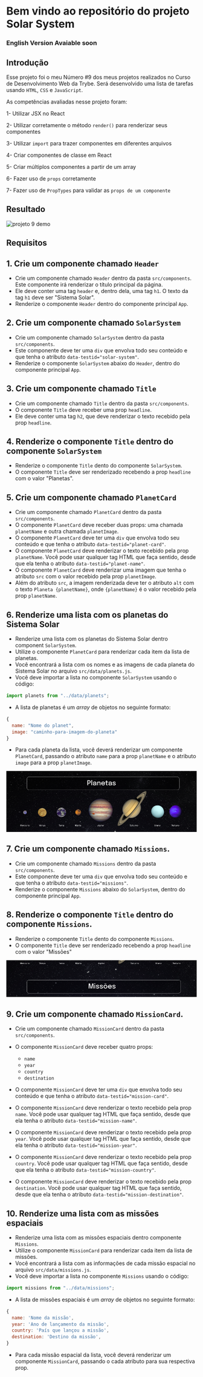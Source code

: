 <h1>Bem vindo ao repositório do projeto Solar System</h1>

<h3>English Version Avaiable soon</h3>

<h2>Introdução</h2>

Esse projeto foi o meu Número #9 dos meus projetos realizados no Curso de Desenvolvimento Web da Trybe.
Será desenvolvido uma lista de tarefas usando `HTML`, `CSS` e `JavaScript`.

As competências avaliadas nesse projeto foram:

1- Utilizar JSX no React

2- Utilizar corretamente o método `render()` para renderizar seus componentes

3- Utilizar `import` para trazer componentes em diferentes arquivos

4- Criar componentes de classe em React

5- Criar múltiplos componentes a partir de um array

6- Fazer uso de `props` corretamente

7- Fazer uso de `PropTypes` para validar as `props de um componente`

<h2>Resultado</h2>
<img src ="project9-demo.gif" alt="projeto 9 demo">

<h2>Requisitos</h2>

## 1. Crie um componente chamado `Header`

- Crie um componente chamado `Header` dentro da pasta `src/components`. Este componente irá renderizar o título principal da página.
- Ele deve conter uma tag `header` e, dentro dela, uma tag `h1`. O texto da tag `h1` deve ser "Sistema Solar".
- Renderize o componente `Header` dentro do componente principal `App`.

## 2. Crie um componente chamado `SolarSystem`

- Crie um componente chamado `SolarSystem` dentro da pasta `src/components`.
- Este componente deve ter uma `div` que envolva todo seu conteúdo e que tenha o atributo `data-testid="solar-system"`.
- Renderize o componente `SolarSystem` abaixo do `Header`, dentro do componente principal `App`.

## 3. Crie um componente chamado `Title`

- Crie um componente chamado `Title` dentro da pasta `src/components`.
- O componente `Title` deve receber uma prop `headline`.
- Ele deve conter uma tag `h2`, que deve renderizar o texto recebido pela prop `headline`.

## 4. Renderize o componente `Title` dentro do componente `SolarSystem`

- Renderize o componente `Title` dento do componente `SolarSystem`.
- O componente `Title` deve ser renderizado recebendo a prop `headline` com o valor "Planetas".

## 5. Crie um componente chamado `PlanetCard`

- Crie um componente chamado `PlanetCard` dentro da pasta `src/components`.
- O componente `PlanetCard` deve receber duas props: uma chamada `planetName` e outra chamada `planetImage`.
- O componente `PlanetCard` deve ter uma `div` que envolva todo seu conteúdo e que tenha o atributo `data-testid="planet-card"`.
- O componente `PlanetCard` deve renderizar o texto recebido pela prop `planetName`. Você pode usar qualquer tag HTML que faça sentido, desde que ela tenha o atributo `data-testid="planet-name"`.
- O componente `PlanetCard` deve renderizar uma imagem que tenha o atributo `src` com o valor recebido pela prop `planetImage`.
- Além do atributo `src`, a imagem renderizada deve ter o atributo `alt` com o texto `Planeta {planetName}`, onde `{planetName}` é o valor recebido pela prop `planetName`.

## 6. Renderize uma lista com os planetas do Sistema Solar

- Renderize uma lista com os planetas do Sistema Solar dentro component `SolarSystem`.
- Utilize o componente `PlanetCard` para renderizar cada item da lista de planetas.
- Você encontrará a lista com os nomes e as imagens de cada planeta do Sistema Solar no arquivo `src/data/planets.js`.
- Você deve importar a lista no componente `SolarSystem` usando o código:

```javascript
import planets from "../data/planets";
```

- A lista de planetas é um _array_ de objetos no seguinte formato:

```javascript
{
  name: "Nome do planet",
  image: "caminho-para-imagem-do-planeta"
}
```

- Para cada planeta da lista, você deverá renderizar um componente `PlanetCard`, passando o atributo `name` para a prop `planetName` e o atributo `image` para a prop `planetImage`.

![Screenshot](public/examples/req6.png)

## 7. Crie um componente chamado `Missions`.

- Crie um componente chamado `Missions` dentro da pasta `src/components`.
- Este componente deve ter uma `div` que envolva todo seu conteúdo e que tenha o atributo `data-testid="missions"`.
- Renderize o componente `Missions` abaixo do `SolarSystem`, dentro do componente principal `App`.

## 8. Renderize o componente `Title` dentro do componente `Missions`.

- Renderize o componente `Title` dento do componente `Missions`.
- O componente `Title` deve ser renderizado recebendo a prop `headline` com o valor "Missões"

![Screenshot](public/examples/req8.png)

## 9. Crie um componente chamado `MissionCard`.

- Crie um componente chamado `MissionCard` dentro da pasta `src/components`.
- O componente `MissionCard` deve receber quatro props:

  - `name`
  - `year`
  - `country`
  - `destination`

- O componente `MissionCard` deve ter uma `div` que envolva todo seu conteúdo e que tenha o atributo `data-testid="mission-card"`.
- O componente `MissionCard` deve renderizar o texto recebido pela prop `name`. Você pode usar qualquer tag HTML que faça sentido, desde que ela tenha o atributo `data-testid="mission-name"`.
- O componente `MissionCard` deve renderizar o texto recebido pela prop `year`. Você pode usar qualquer tag HTML que faça sentido, desde que ela tenha o atributo `data-testid="mission-year"`.
- O componente `MissionCard` deve renderizar o texto recebido pela prop `country`. Você pode usar qualquer tag HTML que faça sentido, desde que ela tenha o atributo `data-testid="mission-country"`.
- O componente `MissionCard` deve renderizar o texto recebido pela prop `destination`. Você pode usar qualquer tag HTML que faça sentido, desde que ela tenha o atributo `data-testid="mission-destination"`.

## 10. Renderize uma lista com as missões espaciais

- Renderize uma lista com as missões espaciais dentro componente `Missions`.
- Utilize o componente `MissionCard` para renderizar cada item da lista de missões.
- Você encontrará a lista com as informações de cada missão espacial no arquivo `src/data/missions.js`.
- Você deve importar a lista no componente `Missions` usando o código:

```javascript
import missions from "../data/missions";
```

- A lista de missões espaciais é um _array_ de objetos no seguinte formato:

```javascript
{
  name: 'Nome da missão',
  year: 'Ano de lançamento da missão',
  country: 'País que lançou a missão',
  destination: 'Destino da missão',
}
```

- Para cada missão espacial da lista, você deverá renderizar um componente `MissionCard`, passando o cada atributo para sua respectiva prop.
